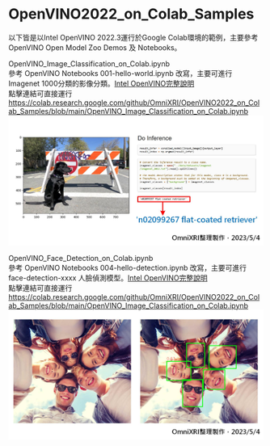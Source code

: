 # OpenVINO2022_on_Colab_Samples

以下皆是以Intel OpenVINO 2022.3運行於Google Colab環境的範例，主要參考OpenVINO Open Model Zoo Demos 及 Notebooks。

OpenVINO_Image_Classification_on_Colab.ipynb  
參考 OpenVINO Notebooks 001-hello-world.ipynb 改寫，主要可進行Imagenet 1000分類的影像分類。[Intel OpenVINO完整說明](https://docs.openvino.ai/latest/notebooks/001-hello-world-with-output.html)  
點擊連結可直接運行  
https://colab.research.google.com/github/OmniXRI/OpenVINO2022_on_Colab_Samples/blob/main/OpenVINO_Image_Classification_on_Colab.ipynb  
![](https://github.com/OmniXRI/OpenVINO2022_on_Colab_Samples/blob/main/images/image_classification_result_01.jpg)

OpenVINO_Face_Detection_on_Colab.ipynb  
參考 OpenVINO Notebooks 004-hello-detection.ipynb 改寫，主要可進行 face-detection-xxxx 人臉偵測模型。[Intel OpenVINO完整說明](https://docs.openvino.ai/latest/notebooks/004-hello-detection-with-output.html)  
點擊連結可直接運行  
https://colab.research.google.com/github/OmniXRI/OpenVINO2022_on_Colab_Samples/blob/main/OpenVINO_Image_Classification_on_Colab.ipynb
![](https://github.com/OmniXRI/OpenVINO2022_on_Colab_Samples/blob/main/images/face_detection_result_01.jpg)  

